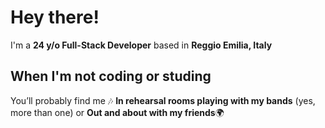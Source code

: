 # Hey there!

I'm a **24 y/o Full-Stack Developer** based in **Reggio Emilia, Italy**  
## When I'm not coding or studing

You’ll probably find me
 🎶 **In rehearsal rooms playing with my bands** (yes, more than one) or
 **Out and about with my friends**🌍
